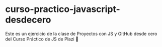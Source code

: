 # curso-practico-javascript-desdecero
Este es un ejercicio de la clase de Proyectos con JS y GitHub desde cero del Curso Práctico de JS de Plazi 💚

